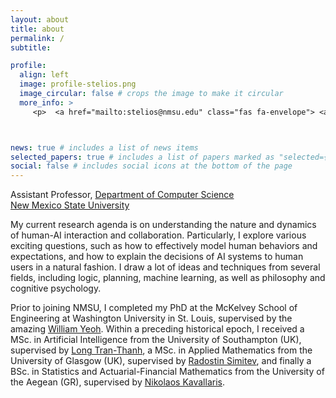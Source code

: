 ```yaml
---
layout: about
title: about
permalink: /
subtitle:

profile:
  align: left
  image: profile-stelios.png
  image_circular: false # crops the image to make it circular
  more_info: >
     <p>  <a href="mailto:stelios@nmsu.edu" class="fas fa-envelope"> <a/>  <a href="https://scholar.google.com/citations?user=nL7mNGQAAAAJ&hl=en"  class="fa fa-graduation-cap" target="_blank"> <a/> </p>



news: true # includes a list of news items
selected_papers: true # includes a list of papers marked as "selected={true}"
social: false # includes social icons at the bottom of the page
---
```


Assistant Professor, [Department of Computer Science](https://computerscience.nmsu.edu/)
<br>
[New Mexico State University](https://nmsu.edu)


My current research agenda is on understanding the nature and dynamics of human-AI interaction and collaboration. Particularly, I explore various exciting questions, such as how to effectively model human behaviors and expectations, and how to explain the decisions of AI systems to human users in a natural fashion. I draw a lot of ideas and techniques from several fields, including logic, planning, machine learning, as well as philosophy and cognitive psychology.

Prior to joining NMSU, I completed my PhD at the McKelvey School of Engineering at Washington University in St. Louis, supervised by the amazing [William Yeoh](https://yeoh-lab.wustl.edu/). Within a preceding historical epoch, I received a MSc. in Artificial Intelligence from the University of Southampton (UK), supervised by [Long Tran-Thanh](https://human-agentlearning.github.io/HAL-LAB.html), a MSc. in Applied Mathematics from the University of Glasgow (UK), supervised by [Radostin Simitev](https://www.maths.gla.ac.uk/~rs/), and finally a BSc. in Statistics and Actuarial-Financial Mathematics from the University of the Aegean (GR), supervised by [Nikolaos Kavallaris](https://www.kau.se/forskare/nikos-kavallaris).

